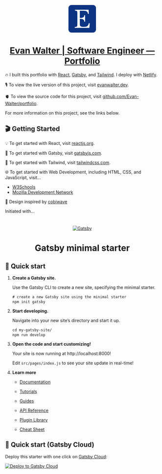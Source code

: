<div align='center' class='flex'>
  <a href='https://evanwalter.dev'>
    <img alt='Evan Walter | Software Engineer' src='./src/assets/images/favicon-90.ico' width='90' />
    <h1>
      Evan Walter | Software Engineer — Portfolio
    </h1>
  </a>
</div>

🔥 I built this portfolio with [React](https://reactjs.org/), [Gatsby](https://www.gatsbyjs.com/), and [Tailwind](https://tailwindcss.com/). I deploy with [Netlify](https://netlify.com/).

🎙️ To view the live version of this project, visit [evanwalter.dev](https://evanwalter.dev).

🫀 To view the source code for this project, visit [github.com/Evan-Walter/portfolio](https://github.com/Evan-Walter/portfolio).

For more information on this project, see the links below.

## 🎬 Getting Started

💡 To get started with React, visit [reactjs.org](https://reactjs.org/).

📖 To get started with Gatsby, visit [gatsbyjs.com](https://www.gatsbyjs.com/).

💨 To get started with Tailwind, visit [tailwindcss.com](https://tailwindcss.com/).

🌐 To get started with Web Development, including HTML, CSS, and JavaScript, visit...

- [W3Schools](https://www.w3schools.com/)
- [Mozilla Development Network](https://developer.mozilla.org/)

🙏 Design inspired by [cobiwave](https://github.com/cobiwave)

Initiated with...

#

<div align='center'>
  <a href='https://www.gatsbyjs.com/?utm_source=starter&utm_medium=readme&utm_campaign=minimal-starter'>
    <img alt='Gatsby' src='https://www.gatsbyjs.com/Gatsby-Monogram.svg' width='60' />
  </a>
</div>
<h1 align='center'>
  Gatsby minimal starter
</h1>

## 🚀 Quick start

1.  **Create a Gatsby site.**

    Use the Gatsby CLI to create a new site, specifying the minimal starter.

    ```shell
    # create a new Gatsby site using the minimal starter
    npm init gatsby
    ```

2.  **Start developing.**

    Navigate into your new site’s directory and start it up.

    ```shell
    cd my-gatsby-site/
    npm run develop
    ```

3.  **Open the code and start customizing!**

    Your site is now running at http://localhost:8000!

    Edit `src/pages/index.js` to see your site update in real-time!

4.  **Learn more**

    - [Documentation](https://www.gatsbyjs.com/docs/?utm_source=starter&utm_medium=readme&utm_campaign=minimal-starter)

    - [Tutorials](https://www.gatsbyjs.com/tutorial/?utm_source=starter&utm_medium=readme&utm_campaign=minimal-starter)

    - [Guides](https://www.gatsbyjs.com/tutorial/?utm_source=starter&utm_medium=readme&utm_campaign=minimal-starter)

    - [API Reference](https://www.gatsbyjs.com/docs/api-reference/?utm_source=starter&utm_medium=readme&utm_campaign=minimal-starter)

    - [Plugin Library](https://www.gatsbyjs.com/plugins?utm_source=starter&utm_medium=readme&utm_campaign=minimal-starter)

    - [Cheat Sheet](https://www.gatsbyjs.com/docs/cheat-sheet/?utm_source=starter&utm_medium=readme&utm_campaign=minimal-starter)

## 🚀 Quick start (Gatsby Cloud)

Deploy this starter with one click on [Gatsby Cloud](https://www.gatsbyjs.com/cloud/):

[<img src="https://www.gatsbyjs.com/deploynow.svg" alt="Deploy to Gatsby Cloud">](https://www.gatsbyjs.com/dashboard/deploynow?url=https://github.com/gatsbyjs/gatsby-starter-minimal)
